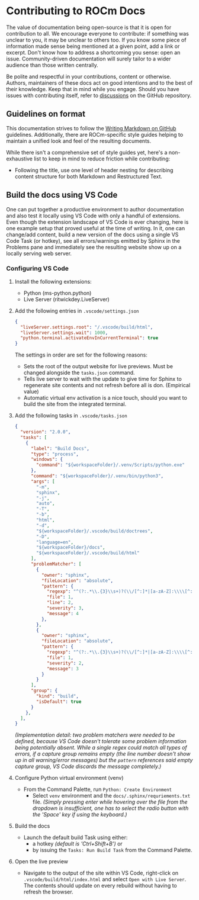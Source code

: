 # Contributing to ROCm Docs

The value of documentation being open-source is that it is open for contribution to all. We encourage everyone to contribute: if something was unclear to you, it may be unclear to others too. If you know some piece of information made sense being mentioned at a given point, add a link or excerpt. Don't know how to address a shortcoming you sense: open an issue. Community-driven documentation will surely tailor to a wider audience than those written centrally.

Be polite and respectful in your contributions, content or otherwise. Authors, maintainers of these docs act on good intentions and to the best of their knowledge. Keep that in mind while you engage. Should you have issues with contributing itself, refer to [discussions](https://github.com/RadeonOpenCompute/ROCm/discussions) on the GitHub repository.

## Guidelines on format

This documentation strives to follow the [Writing Markdown on GitHub](https://docs.github.com/en/get-started/writing-on-github/getting-started-with-writing-and-formatting-on-github/quickstart-for-writing-on-github) guidelines. Additionally, there are ROCm-specific style guides helping to maintain a unified look and feel of the resulting documents.

While there isn't a comprehensive set of style guides yet, here's a non-exhaustive list to keep in mind to reduce friction while contributing:

- Following the title, use one level of header nesting for describing content structure for both Markdown and Restructured Text.

## Build the docs using VS Code

One can put together a productive environment to author documentation and also test it locally using VS Code with only a handful of extensions. Even though the extension landscape of VS Code is ever changing, here is one example setup that proved useful at the time of writing. In it, one can change/add content, build a new version of the docs using a single VS Code Task (or hotkey), see all errors/warnings emitted by Sphinx in the Problems pane and immediately see the resulting website show up on a locally serving web server.

### Configuring VS Code

1. Install the following extensions:

   - Python (ms-python.python)
   - Live Server (ritwickdey.LiveServer)

2. Add the following entries in `.vscode/settings.json`

	```json
	{
	  "liveServer.settings.root": "/.vscode/build/html",
	  "liveServer.settings.wait": 1000,
	  "python.terminal.activateEnvInCurrentTerminal": true
	}
	```

    The settings in order are set for the following reasons:
    - Sets the root of the output website for live previews. Must be changed alongside the `tasks.json` command.
    - Tells live server to wait with the update to give time for Sphinx to regenerate site contents and not refresh before all is don. (Empirical value)
    - Automatic virtual env activation is a nice touch, should you want to build the site from the integrated terminal.

3. Add the following tasks in `.vscode/tasks.json`
	```json
	{
	  "version": "2.0.0",
	  "tasks": [
	    {
	      "label": "Build Docs",
	      "type": "process",
	      "windows": {
	        "command": "${workspaceFolder}/.venv/Scripts/python.exe"
	      },
	      "command": "${workspaceFolder}/.venv/bin/python3",
	      "args": [
	        "-m",
	        "sphinx",
	        "-j",
	        "auto",
	        "-T",
	        "-b",
	        "html",
	        "-d",
	        "${workspaceFolder}/.vscode/build/doctrees",
	        "-D",
	        "language=en",
	        "${workspaceFolder}/docs",
	        "${workspaceFolder}/.vscode/build/html"
	      ],
	      "problemMatcher": [
	        {
	          "owner": "sphinx",
	          "fileLocation": "absolute",
	          "pattern": {
	            "regexp": "^(?:.*\\.{3}\\s+)?(\\/[^:]*|[a-zA-Z]:\\\\[^:]*):(\\d+):\\s+(WARNING|ERROR):\\s+(.*)$",
	            "file": 1,
	            "line": 2,
	            "severity": 3,
	            "message": 4
	          },
	        },
	        {
	          "owner": "sphinx",
	          "fileLocation": "absolute",
	          "pattern": {
	            "regexp": "^(?:.*\\.{3}\\s+)?(\\/[^:]*|[a-zA-Z]:\\\\[^:]*):{1,2}\\s+(WARNING|ERROR):\\s+(.*)$",
	            "file": 1,
	            "severity": 2,
	            "message": 3
	          }
	        }
	      ],
	      "group": {
	        "kind": "build",
	        "isDefault": true
	      }
	    },
	  ],
	}
    ```

    _(Implementation detail: two problem matchers were needed to be defined, because VS Code doesn't tolerate some problem information being potentially absent. While a single regex could match all types of errors, if a capture group remains empty (the line number doesn't show up in all warning/error messages) but the `pattern` references said empty capture group, VS Code discards the message completely.)_

4. Configure Python virtual environment (venv)

    - From the Command Palette, run `Python: Create Environment`
      - Select `venv` environment and the `docs/.sphinx/requriements.txt` file. _(Simply pressing enter while hovering over the file from the dropdown is insufficient, one has to select the radio button with the 'Space' key if using the keyboard.)_

5. Build the docs

    - Launch the default build Task using either:
      - a hotkey _(default is 'Ctrl+Shift+B')_ or
      - by issuing the `Tasks: Run Build Task` from the Command Palette.

6. Open the live preview

    - Navigate to the output of the site within VS Code, right-click on `.vscode/build/html/index.html` and select `Open with Live Server`. The contents should update on every rebuild without having to refresh the browser.